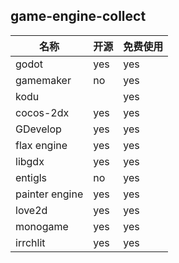 ## game-engine-collect

| 名称 | 开源 | 免费使用 |
| --- | --- | ----|
| godot    | yes | yes     | 
| gamemaker| no| yes|
| kodu     | | yes| 
| cocos-2dx | yes | yes |
| GDevelop | yes | yes |
| flax engine| yes | yes |
| libgdx | yes | yes |
| entigls| no | yes|
| painter engine | yes | yes|
| love2d | yes | yes |
| monogame | yes | yes |
| irrchlit| yes |yes|